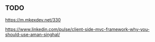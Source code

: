 ## TODO


https://m.mkexdev.net/330

https://www.linkedin.com/pulse/client-side-mvc-framework-why-you-should-use-aman-singhal/